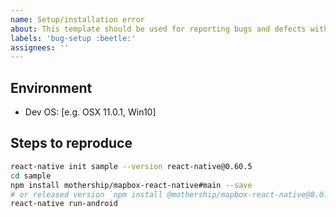 ```yaml
---
name: Setup/installation error
about: This template should be used for reporting bugs and defects with project setup
labels: 'bug-setup :beetle:'
assignees: ''
---
```



## Environment
- Dev OS: [e.g. OSX 11.0.1, Win10]

## Steps to reproduce

<!--- We don't troubleshoot existing projects, please reproduce the issue in a brand new project. If you can't then create a new working project and compare with the one you're having trouble with.  --->

```sh   
react-native init sample --version react-native@0.60.5
cd sample
npm install mothership/mapbox-react-native#main --save
# or released version `npm install @mothership/mapbox-react-native@8.0.0-rc1 --save`
react-native run-android
```

